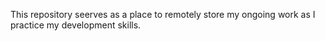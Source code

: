 This repository seerves as a place to remotely store my ongoing work as I practice my development skills.
